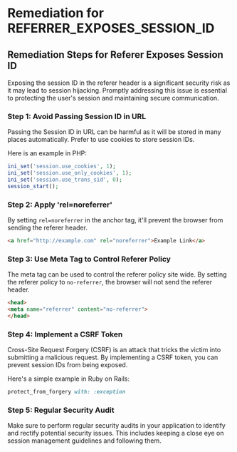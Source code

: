 # Remediation for REFERRER_EXPOSES_SESSION_ID

## Remediation Steps for Referer Exposes Session ID
Exposing the session ID in the referer header is a significant security risk as it may lead to session hijacking. Promptly addressing this issue is essential to protecting the user's session and maintaining secure communication. 
### Step 1: Avoid Passing Session ID in URL

Passing the Session ID in URL can be harmful as it will be stored in many places automatically. Prefer to use cookies to store session IDs. 

Here is an example in PHP:

```php
ini_set('session.use_cookies', 1);
ini_set('session.use_only_cookies', 1);
ini_set('session.use_trans_sid', 0);
session_start();
```

### Step 2: Apply 'rel=noreferrer' 

By setting `rel=noreferrer` in the anchor tag, it'll prevent the browser from sending the referer header. 

```html
<a href="http://example.com" rel="noreferrer">Example Link</a>
```

### Step 3: Use Meta Tag to Control Referer Policy
The meta tag can be used to control the referer policy site wide. By setting the referer policy to `no-referrer`, the browser will not send the referer header.

```html
<head>
<meta name="referrer" content="no-referrer">
</head>
```

### Step 4: Implement a CSRF Token
Cross-Site Request Forgery (CSRF) is an attack that tricks the victim into submitting a malicious request. By implementing a CSRF token, you can prevent session IDs from being exposed.

Here's a simple example in Ruby on Rails:

```ruby
protect_from_forgery with: :exception
```

### Step 5: Regular Security Audit 
Make sure to perform regular security audits in your application to identify and rectify potential security issues. This includes keeping a close eye on session management guidelines and following them. 
